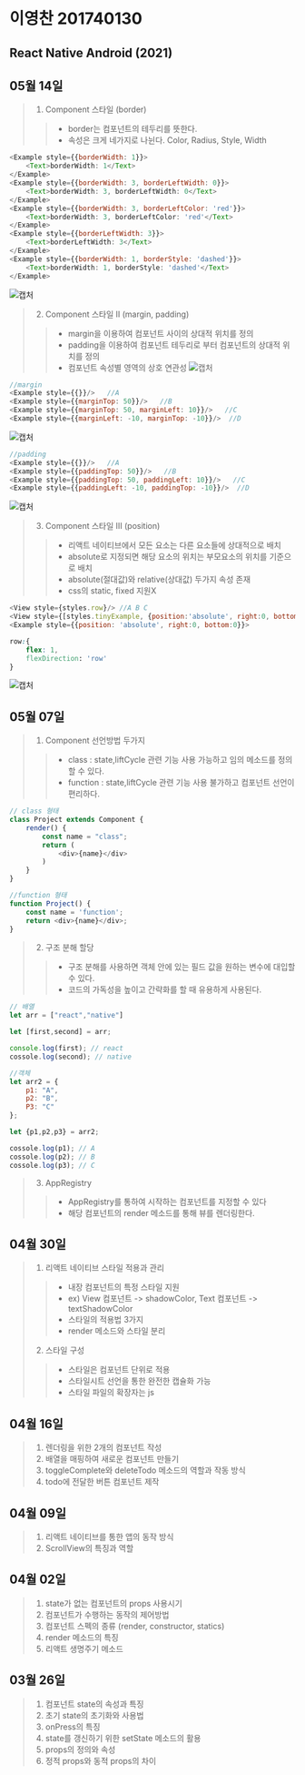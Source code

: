 # 이영찬 201740130
## React Native Android (2021)

## 05월 14일
>1. Component 스타일 (border)
>>* border는 컴포넌트의 테두리를 뜻한다.
>>* 속성은 크게 네가지로 나뉜다. Color, Radius, Style, Width
```javascript
<Example style={{borderWidth: 1}}>    
    <Text>borderWidth: 1</Text>
</Example>
<Example style={{borderWidth: 3, borderLeftWidth: 0}}>    
    <Text>borderWidth: 3, borderLeftWidth: 0</Text>
</Example>
<Example style={{borderWidth: 3, borderLeftColor: 'red'}}>    
    <Text>borderWidth: 3, borderLeftColor: 'red'</Text>
</Example>
<Example style={{borderLeftWidth: 3}}>    
    <Text>borderLeftWidth: 3</Text>
</Example>
<Example style={{borderWidth: 1, borderStyle: 'dashed'}}>    
    <Text>borderWidth: 1, borderStyle: 'dashed'</Text>
</Example>
```
![캡처](https://user-images.githubusercontent.com/70187273/118224688-a3cf7480-b4be-11eb-8bf1-9c6012021b21.PNG)

>2. Component 스타일 II (margin, padding)
>>* margin을 이용하여 컴포넌트 사이의 상대적 위치를 정의
>>* padding을 이용하여 컴포넌트 테두리로 부터 컴포넌트의 상대적 위치를 정의
>>* 컴포넌트 속성별 영역의 상호 연관성
![캡처](https://user-images.githubusercontent.com/70187273/118226530-2148b400-b4c2-11eb-958f-fff70ffd3d2f.PNG)
```javascript
//margin
<Example style={{}}/>   //A
<Example style={{marginTop: 50}}/>   //B
<Example style={{marginTop: 50, marginLeft: 10}}/>   //C
<Example style={{marginLeft: -10, marginTop: -10}}/>  //D
```
![캡처](https://user-images.githubusercontent.com/70187273/118229874-b7cba400-b4c7-11eb-9864-1020b1d0345d.PNG)
```javascript
//padding
<Example style={{}}/>   //A
<Example style={{paddingTop: 50}}/>   //B
<Example style={{paddingTop: 50, paddingLeft: 10}}/>   //C
<Example style={{paddingLeft: -10, paddingTop: -10}}/>  //D
```
![캡처](https://user-images.githubusercontent.com/70187273/118229916-c74aed00-b4c7-11eb-8b40-763c98635c22.PNG)

>3. Component 스타일 III (position)
>>* 리액트 네이티브에서 모든 요소는 다른 요소들에 상대적으로 배치
>>* absolute로 지정되면 해당 요소의 위치는 부모요소의 위치를 기준으로 배치
>>* absolute(절대값)와 relative(상대값) 두가지 속성 존재
>>* css의 static, fixed 지원X
```javascript
<View style={styles.row}/> //A B C
<View style={[styles.tinyExample, {position:'absolute', right:0, bottom: 0}]}/> //D
<Example style={{position: 'absolute', right:0, bottom:0}}>
```
```css
row:{
    flex: 1,
    flexDirection: 'row'
}
```
![캡처](https://user-images.githubusercontent.com/70187273/118230673-04fc4580-b4c9-11eb-87d3-0810048fda31.PNG)



## 05월 07일
>1. Component 선언방법 두가지
>>* class : state,liftCycle 관련 기능 사용 가능하고 임의 메소드를 정의 할 수 있다.
>>* function : state,liftCycle 관련 기능 사용 불가하고 컴포넌트 선언이 편리하다.
```javascript
// class 형태
class Project extends Component {
    render() {
        const name = "class";
        return (
            <div>{name}</div>
        )
    }
}

//function 형태
function Project() {
    const name = 'function';
    return <div>{name}</div>;
}
```

>2. 구조 분해 할당
>>* 구조 분해를 사용하면 객체 안에 있는 필드 값을 원하는 변수에 대입할 수 있다.
>>* 코드의 가독성을 높이고 간략화를 할 때 유용하게 사용된다.
```javascript
// 배열
let arr = ["react","native"]

let [first,second] = arr;

console.log(first); // react
cossole.log(second); // native

//객체
let arr2 = {
    p1: "A",
    p2: "B",
    P3: "C"
};

let {p1,p2,p3} = arr2;

cossole.log(p1); // A
cossole.log(p2); // B
cossole.log(p3); // C
```

>3. AppRegistry
>>* AppRegistry를 통하여 시작하는 컴포넌트를 지정할 수 있다
>>* 해당 컴포넌트의 render 메소드를 통해 뷰를 렌더링한다.

## 04월 30일
>1. 리액트 네이티브 스타일 적용과 관리
>> - 내장 컴포넌트의 특정 스타일 지원
>> - ex) View 컴포넌트 -> shadowColor, Text 컴포넌트 -> textShadowColor
>> - 스타일의 적용법 3가지
>> - render 메소드와 스타일 분리
>2. 스타일 구성
>> - 스타일은 컴포넌트 단위로 적용
>> - 스타일시트 선언을 통한 완전한 캡슐화 가능
>> - 스타일 파일의 확장자는 js 

## 04월 16일
>1. 렌더링을 위한 2개의 컴포넌트 작성
>2. 배열을 매핑하여 새로운 컴포넌트 만들기
>3. toggleComplete와 deleteTodo 메소드의 역할과 작동 방식
>4. todo에 전달한 버튼 컴포넌트 제작

## 04월 09일
>1. 리액트 네이티브를 통한 앱의 동작 방식
>2. ScrollView의 특징과 역할

## 04월 02일
>1. state가 없는 컴포넌트의 props 사용시기
>2. 컴포넌트가 수행하는 동작의 제어방법
>3. 컴포넌트 스펙의 종류 (render, constructor, statics)
>4. render 메소드의 특징
>5. 리액트 생명주기 메소드

## 03월 26일
>1. 컴포넌트 state의 속성과 특징
>2. 초기 state의 초기화와 사용법
>3. onPress의 특징    
>4. state를 갱신하기 위한 setState 메소드의 활용
>5. props의 정의와 속성
>6. 정적 props와 동적 props의 차이